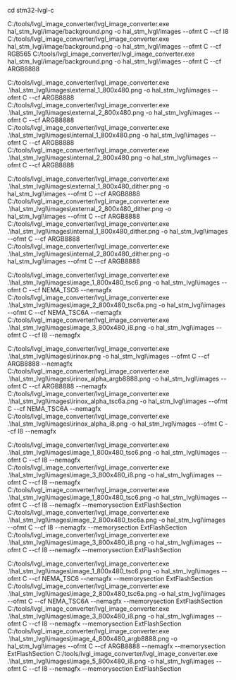 cd stm32-lvgl-c

C:/tools/lvgl_image_converter/lvgl_image_converter.exe hal_stm_lvgl/image/background.png -o hal_stm_lvgl/images --ofmt C --cf I8
C:/tools/lvgl_image_converter/lvgl_image_converter.exe hal_stm_lvgl/image/background.png -o hal_stm_lvgl/images --ofmt C --cf RGB565
C:/tools/lvgl_image_converter/lvgl_image_converter.exe hal_stm_lvgl/image/background.png -o hal_stm_lvgl/images --ofmt C --cf ARGB8888

C:/tools/lvgl_image_converter/lvgl_image_converter.exe .\hal_stm_lvgl\images\external_1_800x480.png -o hal_stm_lvgl\images --ofmt C --cf ARGB8888
C:/tools/lvgl_image_converter/lvgl_image_converter.exe .\hal_stm_lvgl\images\external_2_800x480.png -o hal_stm_lvgl\images --ofmt C --cf ARGB8888
C:/tools/lvgl_image_converter/lvgl_image_converter.exe .\hal_stm_lvgl\images\internal_1_800x480.png -o hal_stm_lvgl\images --ofmt C --cf ARGB8888
C:/tools/lvgl_image_converter/lvgl_image_converter.exe .\hal_stm_lvgl\images\internal_2_800x480.png -o hal_stm_lvgl\images --ofmt C --cf ARGB8888

C:/tools/lvgl_image_converter/lvgl_image_converter.exe .\hal_stm_lvgl\images\external_1_800x480_dither.png -o hal_stm_lvgl\images --ofmt C --cf ARGB8888
C:/tools/lvgl_image_converter/lvgl_image_converter.exe .\hal_stm_lvgl\images\external_2_800x480_dither.png -o hal_stm_lvgl\images --ofmt C --cf ARGB8888
C:/tools/lvgl_image_converter/lvgl_image_converter.exe .\hal_stm_lvgl\images\internal_1_800x480_dither.png -o hal_stm_lvgl\images --ofmt C --cf ARGB8888
C:/tools/lvgl_image_converter/lvgl_image_converter.exe .\hal_stm_lvgl\images\internal_2_800x480_dither.png -o hal_stm_lvgl\images --ofmt C --cf ARGB8888

C:/tools/lvgl_image_converter/lvgl_image_converter.exe .\hal_stm_lvgl\images\image_1_800x480_tsc6.png -o hal_stm_lvgl\images --ofmt C --cf NEMA_TSC6  --nemagfx
C:/tools/lvgl_image_converter/lvgl_image_converter.exe .\hal_stm_lvgl\images\image_2_800x480_tsc6a.png -o hal_stm_lvgl\images --ofmt C --cf NEMA_TSC6A  --nemagfx
C:/tools/lvgl_image_converter/lvgl_image_converter.exe .\hal_stm_lvgl\images\image_3_800x480_i8.png -o hal_stm_lvgl\images --ofmt C --cf I8  --nemagfx

C:/tools/lvgl_image_converter/lvgl_image_converter.exe .\hal_stm_lvgl\images\irinox.png -o hal_stm_lvgl\images --ofmt C --cf ARGB8888 --nemagfx
C:/tools/lvgl_image_converter/lvgl_image_converter.exe .\hal_stm_lvgl\images\irinox_alpha_argb8888.png -o hal_stm_lvgl\images --ofmt C --cf ARGB8888  --nemagfx
C:/tools/lvgl_image_converter/lvgl_image_converter.exe .\hal_stm_lvgl\images\irinox_alpha_tsc6a.png -o hal_stm_lvgl\images --ofmt C --cf NEMA_TSC6A  --nemagfx
C:/tools/lvgl_image_converter/lvgl_image_converter.exe .\hal_stm_lvgl\images\irinox_alpha_i8.png -o hal_stm_lvgl\images --ofmt C --cf I8  --nemagfx

C:/tools/lvgl_image_converter/lvgl_image_converter.exe .\hal_stm_lvgl\images\image_1_800x480_tsc6.png -o hal_stm_lvgl\images --ofmt C --cf I8 --nemagfx
C:/tools/lvgl_image_converter/lvgl_image_converter.exe .\hal_stm_lvgl\images\image_3_800x480_i8.png -o hal_stm_lvgl\images --ofmt C --cf I8 --nemagfx
C:/tools/lvgl_image_converter/lvgl_image_converter.exe .\hal_stm_lvgl\images\image_1_800x480_tsc6.png -o hal_stm_lvgl\images --ofmt C --cf I8 --nemagfx --memorysection ExtFlashSection
C:/tools/lvgl_image_converter/lvgl_image_converter.exe .\hal_stm_lvgl\images\image_2_800x480_tsc6a.png -o hal_stm_lvgl\images --ofmt C --cf I8 --nemagfx --memorysection ExtFlashSection
C:/tools/lvgl_image_converter/lvgl_image_converter.exe .\hal_stm_lvgl\images\image_3_800x480_i8.png -o hal_stm_lvgl\images --ofmt C --cf I8 --nemagfx --memorysection ExtFlashSection

C:/tools/lvgl_image_converter/lvgl_image_converter.exe .\hal_stm_lvgl\images\image_1_800x480_tsc6.png -o hal_stm_lvgl\images --ofmt C --cf NEMA_TSC6 --nemagfx --memorysection ExtFlashSection
C:/tools/lvgl_image_converter/lvgl_image_converter.exe .\hal_stm_lvgl\images\image_2_800x480_tsc6a.png -o hal_stm_lvgl\images --ofmt C --cf NEMA_TSC6A --nemagfx --memorysection ExtFlashSection
C:/tools/lvgl_image_converter/lvgl_image_converter.exe .\hal_stm_lvgl\images\image_3_800x480_i8.png -o hal_stm_lvgl\images --ofmt C --cf I8 --nemagfx --memorysection ExtFlashSection
C:/tools/lvgl_image_converter/lvgl_image_converter.exe .\hal_stm_lvgl\images\image_4_800x480_argb8888.png -o hal_stm_lvgl\images --ofmt C --cf ARGB8888 --nemagfx --memorysection ExtFlashSection
C:/tools/lvgl_image_converter/lvgl_image_converter.exe .\hal_stm_lvgl\images\image_5_800x480_i8.png -o hal_stm_lvgl\images --ofmt C --cf I8 --nemagfx --memorysection ExtFlashSection
